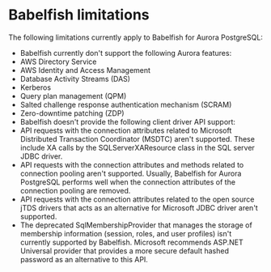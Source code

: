 # Babelfish limitations<a name="babelfish-limitations"></a>

 The following limitations currently apply to Babelfish for Aurora PostgreSQL: 
+  Babelfish currently don't support the following Aurora features: 
  +  AWS Directory Service 
  +  AWS Identity and Access Management 
  +  Database Activity Streams \(DAS\) 
  +  Kerberos 
  +  Query plan management \(QPM\) 
  +  Salted challenge response authentication mechanism \(SCRAM\) 
  +  Zero\-downtime patching \(ZDP\) 
+  Babelfish doesn't provide the following client driver API support: 
  +  API requests with the connection attributes related to Microsoft Distributed Transaction Coordinator \(MSDTC\) aren't supported\. These include XA calls by the SQLServerXAResource class in the SQL server JDBC driver\. 
  +  API requests with the connection attributes and methods related to connection pooling aren't supported\. Usually, Babelfish for Aurora PostgreSQL performs well when the connection attributes of the connection pooling are removed\. 
  +  API requests with the connection attributes related to the open source jTDS drivers that acts as an alternative for Microsoft JDBC driver aren't supported\. 
+  The deprecated SqlMembershipProvider that manages the storage of membership information \(session, roles, and user profiles\) isn't currently supported by Babelfish\. Microsoft recommends ASP\.NET Universal provider that provides a more secure default hashed password as an alternative to this API\. 